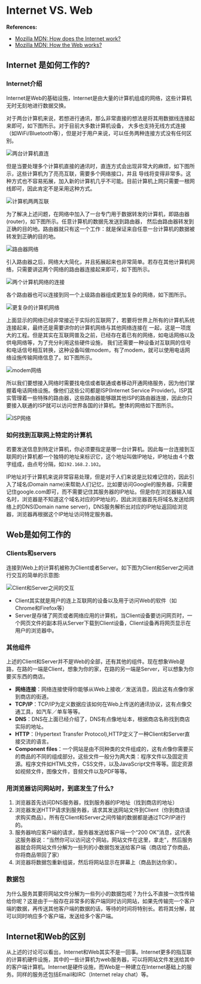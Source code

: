 # Internet VS. Web

**References:**

- [Mozilla MDN: How does the Internet work?](https://developer.mozilla.org/en-US/docs/Learn/Common_questions/How_does_the_Internet_work)
- [Mozilla MDN: How the Web works?](https://developer.mozilla.org/en-US/docs/Learn/Getting_started_with_the_web/How_the_Web_works)

## Internet 是如何工作的?

### Internet介绍

Internet是Web的基础设施，Internet是由大量的计算机组成的网络，这些计算机无时无刻地进行数据交换。

对于两台计算机来说，若想进行通讯，那么非常直接的想法是将其用数据线连接起来即可，如下图所示。对于目前大多数计算机设备， 大多也支持无线方式连接（如WiFi/Bluetooth等），但是对于用户来说，可以任务两种连接方式没有任何区别。

![两台计算机直连](https://mdn.mozillademos.org/files/8441/internet-schema-1.png)

但是当要处理多个计算机直接的通讯时，直连方式会出现非常大的麻烦，如下图所示，这些计算机为了亮亮互联，需要多个网络接口，并且 导线将变得非常多。这种方式也不容易拓展，加入新的计算机几乎不可能。目前计算机上网只需要一根网线即可，因此肯定不是采用这种方式。

![计算机两两互联](https://mdn.mozillademos.org/files/8443/internet-schema-2.png)

为了解决上述问题，在网络中加入了一台专门用于数据转发的计算机，即路由器(router)，如下图所示。任意计算机的数据先发送到路由器， 然后由路由器转发到正确的目的地。路由器就只有这一个工作：就是保证来自任意一台计算机的数据被转发到正确的目的地。

![路由器网络](https://mdn.mozillademos.org/files/8445/internet-schema-3.png)

引入路由器之后，网络大大简化，并且拓展起来也非常简单。若存在其他计算机网络，只需要讲这两个网络的路由器连接起来即可，如下图所示。

![两个计算机网络的连接](https://mdn.mozillademos.org/files/8447/internet-schema-4.png)

各个路由器也可以连接到同一个上级路由器组成更加复杂的网络，如下图所示。

![更复杂的计算机网络](https://mdn.mozillademos.org/files/8449/internet-schema-5.png)

上面显示的网络已经非常接近于实际的互联网了，若要将世界上所有的计算机系统连接起来，最终还是需要讲你的计算机网络与其他网络连接在 一起，这是一项庞大的工程。但是其实在互联网普及之前，已经存在着已有的网络，如电话网络以及供电网络等，为了充分利用这些硬件设施， 我们还需要一种设备对互联网的信号和电话信号相互转换，这种设备叫做modem，有了modem，就可以使用电话网络设施传输网络信息了。如下图所示。

![modem网络](https://mdn.mozillademos.org/files/8451/internet-schema-6.png)

所以我们要想接入网络时需要找电信或者联通或者移动开通网络服务，因为他们掌握着电话网络设施。像他们这些公司都是ISP(Internet Service Provider)。ISP其实管理着一些特殊的路由器，这些路由器能够跟其他ISP的路由器连接，因此你只要接入联通的ISP就可以访问世界各国的计算机。整体的网络如下图所示。

![ISP网络](https://mdn.mozillademos.org/files/8453/internet-schema-7.png)

### 如何找到互联网上特定的计算机

若要发送信息到特定计算机，你必须要指定是哪一台计算机。因此每一台连接到互联网的计算机都一个独特的地址来标识它，这个地址叫做IP地址，IP地址由４个数字组成，由点号分隔，如`192.168.2.102`。

IP地址对于计算机来说非常容易处理，但是对于人们来说是比较难记住的，因此引入了域名(Domain name)来帮助人们记忆，比如要访问Google的服务器，只需要记住google.com即可，而不需要记住其服务器的IP地址。但是你在浏览器输入域名时，浏览器是不知道这个域名对应的IP地址的，因此浏览器首先将域名发送给网络上的DNS(Domain name server)，DNS服务解析出对应的IP地址返回给浏览器，浏览器再根据这个IP地址访问特定服务器。

## Web是如何工作的

### Clients和servers

连接到Web上的计算机被称为Client或者Server。如下图为Client和Server之间进行交互的简单的示意图:

![Client和Server之间的交互](https://mdn.mozillademos.org/files/8973/Client-server.jpg)

- Client其实就是用户的连上互联网的设备以及用于访问Web的软件（如Chrome和Firefox等）
- Server是存储了网页或者网络应用的计算机，当Client设备要访问网页时，一个网页文件的副本将从Server下载到Client设备，Client设备再将网页显示在用户的浏览器中。

### 其他组件

上述的Client和Server并不是Web的全部，还有其他的组件。现在想象Web是路，在路的一端是Client，想象为你的家，在路的另一端是Server，可以想象为你要买东西的商店。
- **网络连接**：网络连接使得你能够从Web上接收／发送消息，因此这有点像你家到商店的街道。
- **TCP/IP**：TCP/IP为定义数据应该如何在Web上传送的通讯协议，这有点像交通工具，如汽车／单车等等。
- **DNS**：DNS在上面已经介绍了，DNS有点像地址本，根据商店名称找到商店实际的地址。
- **HTTP**：(Hypertext Transfer Protocol),HTTP定义了一种Client和Server直接交流的语言。
- **Component files**：一个网站是由不同种类的文件组成的，这有点像你需要买的商品的不同的组成部分。这些文件一般分为两大类：程序文件以及固定资源。程序文件如HTML文件，CSS文件，以及JavaScript文件等等。固定资源如视频文件，图像文件，音频文件以及PDF等等。

### 用浏览器访问网站时，到底发生了什么?

1. 浏览器首先访问DNS服务器，找到服务器的IP地址（找到商店的地址）
2. 浏览器发送HTTP请求到服务器，请求其发送网站文件到Client（你到商店请求购买商品）。所有在Client和Server之间传输的数据都是通过TCP/IP进行的。
3. 服务器响应客户端的请求，服务器发送给客户端一个“200 OK”消息，这代表这服务器说：“当然你可以访问这个网站，网站文件在这里，拿走”，然后服务器就会将网站文件分解为一些列的小数据包发送给客户端（商店给了你商品，你将商品带回了家）
4. 浏览器将数据包重新组装，然后将网站显示在屏幕上（商品到达你家）。

### 数据包

为什么服务其要将网站文件分解为一些列小的数据包呢？为什么不直接一次性传输给你呢？这是由于一般存在非常多的客户端同时访问网站，如果先传输完一个客户端的数据，再传送其他客户端的数据的话，等待的时间将特别长。若将其分解，就可以同时响应多个客户端，发送给多个客户端。

## Internet和Web的区别

从上述的讨论可以看出，Internet和Web其实不是一回事。Internet更多的指互联的计算机硬件设施，其中的一些计算机为web服务器，可以将网站文件发送给其中的客户端计算机。Internet是硬件设施，而Web是一种建立在Internet基础上的服务。同样的服务还包括Email和IRC（Internet relay chat）等。
